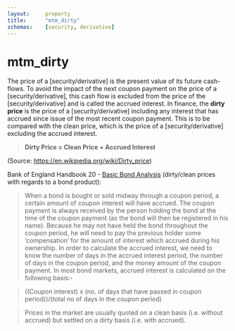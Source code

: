 ```yaml
---
layout:		property
title:		"mtm_dirty"
schemas:	[security, derivative]
---
```


# mtm_dirty
The price of a [security/derivative] is the present value of its future cash-flows. To avoid the impact of the next coupon payment on the price of a [security/derivative], this cash flow is excluded from the price of the [security/derivative] and is called the accrued interest. In finance, the **dirty price** is the price of a [security/derivative] including any interest that has accrued since issue of the most recent coupon payment. This is to be compared with the clean price, which is the price of a [security/derivative] excluding the accrued interest.

> **Dirty Price = Clean Price + Accrued Interest**

(Source: https://en.wikipedia.org/wiki/Dirty_price)

Bank of England Handbook 20 - [Basic Bond Analysis][boe] (dirty/clean prices with regards to a bond product):

> When a bond is bought or sold midway through a coupon period, a certain amount of
coupon interest will have accrued. The coupon payment is always received by the
person holding the bond at the time of the coupon payment (as the bond will then be
registered in his name). Because he may not have held the bond throughout the
coupon period, he will need to pay the previous holder some ‘compensation’ for the
amount of interest which accrued during his ownership. In order to calculate the
accrued interest, we need to know the number of days in the accrued interest period,
the number of days in the coupon period, and the money amount of the coupon
payment. In most bond markets, accrued interest is calculated on the following
basis:-

> ((Coupon interest) x (no. of days that have passed in coupon period))/(total no of days in the coupon period)

> Prices in the market are usually quoted on a clean basis (i.e. without accrued) but
settled on a dirty basis (i.e. with accrued).

[boe]: http://www.bankofengland.co.uk/education/Documents/ccbs/handbooks/pdf/ccbshb20.pdf
